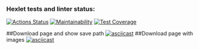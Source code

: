 ### Hexlet tests and linter status:
[![Actions Status](https://github.com/VimLoko/backend-project-lvl3/workflows/hexlet-check/badge.svg)](https://github.com/VimLoko/backend-project-lvl3/actions)
[![Maintainability](https://api.codeclimate.com/v1/badges/691f25b0f82e2e5f73d6/maintainability)](https://codeclimate.com/github/VimLoko/backend-project-lvl3/maintainability)
[![Test Coverage](https://api.codeclimate.com/v1/badges/691f25b0f82e2e5f73d6/test_coverage)](https://codeclimate.com/github/VimLoko/backend-project-lvl3/test_coverage)

##Download page and show save path
[![asciicast](https://asciinema.org/a/utRzcpCoCYxI0CV6fiHMvhroW.svg)](https://asciinema.org/a/utRzcpCoCYxI0CV6fiHMvhroW)
##Download page with images
[![asciicast](https://asciinema.org/a/ES9gdoNX8ZQeYXKXI772CHuiI.svg)](https://asciinema.org/a/ES9gdoNX8ZQeYXKXI772CHuiI)